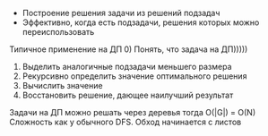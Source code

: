 
 * Построение решения задачи из решений подзадач
 * Эффективно, когда есть подзадачи, решения которых можно переиспользовать

Типичное применение на ДП
0) Понять, что задача на ДП)))))
1) Выделить аналогичные подзадачи меньшего размера
2) Рекурсивно определить значение оптимального решения
3) Вычислить значение
4) Восстановить решение, дающее наилучший результат

Задачи на ДП можно решать через деревья тогда O(|G|) = O(N)
Сложность как у обычного DFS. Обход начинается с листов



